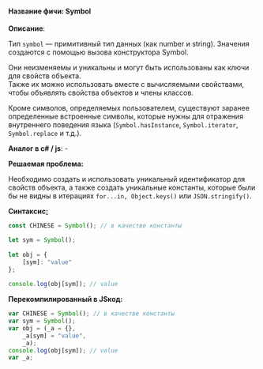 #### **Название фичи: Symbol**

**Описание**:

Тип `symbol` — примитивный тип данных \(как number и string\). Значения создаются с помощью вызова конструктора Symbol.

Они неизменяемы и уникальны и могут быть использованы как ключи для свойств объекта.  
Также их можно использовать вместе с вычисляемыми свойствами, чтобы объявлять свойства объектов и члены классов.

Кроме символов, определяемых пользователем, существуют заранее определенные встроенные символы, которые нужны для отражения внутреннего поведения языка \(`Symbol.hasInstance`, `Symbol.iterator`, `Symbol.replace` и т.д.\).

**Аналог в c\# / js**: -

**Решаемая проблема:**

Необходимо создать и использовать уникальный идентификатор для свойств объекта, а также создать уникальные константы, которые были бы не видны в итерациях `for...in, Object.keys()` или `JSON.stringify()`.

**Синтаксис**[**:**](https://citifox.ru/event/adidas-dance-battle/)

```js
const CHINESE = Symbol(); // в качестве константы

let sym = Symbol();
 
let obj = {
    [sym]: "value"
};
 
console.log(obj[sym]); // value
```

**Перекомпилированный в JSкод:**

```js
var CHINESE = Symbol(); // в качестве константы
var sym = Symbol();
var obj = (_a = {},
    _a[sym] = "value",
    _a);
console.log(obj[sym]); // value
var _a;
```



